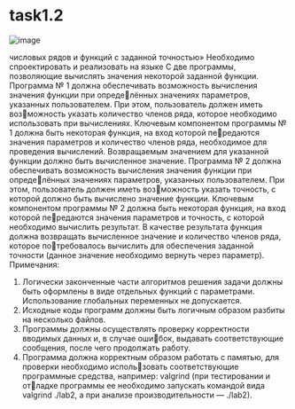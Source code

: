 # task1.2

![image](https://github.com/4rgentum/task1.2/assets/119742864/f08d553e-6c73-4f27-b339-b6056ed0b70c)

числовых рядов и функций с заданной точностью»
Необходимо спроектировать и реализовать на языке C две программы, позволяющие вычислять значения некоторой заданной функции.
Программа № 1 должна обеспечивать возможность вычисления значения функции при определённых значениях параметров, указанных пользователем. При этом, пользователь должен иметь возможность указать количество членов ряда, которое необходимо использовать при вычислениях. Ключевым компонентом программы № 1 должна быть некоторая функция, на вход которой передаются значения параметров и количество членов ряда, необходимое для проведения вычислений. Возвращаемым значением для указанной функции должно быть вычисленное значение.
Программа № 2 должна обеспечивать возможность вычисления значения функции при определённых значениях параметров, указанных пользователем. При этом, пользователь должен иметь возможность указать точность, с которой должно быть вычислено значение функции. Ключевым компонентом программы № 2 должна быть некоторая функция, на вход которой передаются значения параметров и точность, с которой необходимо вычислить результат. В качестве результата функция должна возвращать вычисленное значение и количество членов ряда, которое потребовалось вычислить для обеспечения заданной точности (данное значение необходимо вернуть через параметр).
Примечания:
1. Логически законченные части алгоритмов решения задачи должны быть оформлены в виде отдельных функций с параметрами. Использование глобальных переменных не допускается.
2. Исходные коды программ должны быть логичным образом разбиты на несколько файлов.
3. Программы должны осуществлять проверку корректности вводимых данных и, в случае ошибок, выдавать соответствующие сообщения, после чего продолжать работу.
4. Программа должна корректным образом работать с памятью, для проверки необходимо использовать соответствующие программные средства, например: valgrind (при тестировании и отладке программы ее необходимо запускать командой вида valgrind ./lab2, а при анализе производительности — ./lab2).
